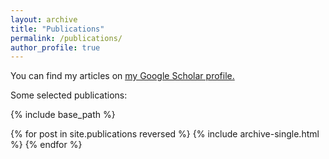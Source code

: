 ```yaml
---
layout: archive
title: "Publications"
permalink: /publications/
author_profile: true
---
```



You can find my articles on <u><a href="{{site.googlescholar}}">my Google Scholar profile</a>.</u>

Some selected publications:

{% include base_path %}

{% for post in site.publications reversed %}
  {% include archive-single.html %}
{% endfor %}
